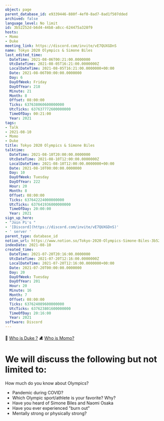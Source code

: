 ```yaml
---
object: page
parent_database_id: e9339446-880f-4ef0-8ad7-8ad1f507dded
archived: false
language_level: No limit
id: 3b52252d-b6d4-44b8-a8cc-624475a328f9
hosts:
- Momo
- Duke
meeting_link: https://discord.com/invite/vE7QUXGDnS
name: Tokyo 2020 Olympics & Simone Biles
last_edited_time:
  DateTime: 2021-08-06T00:21:00.0000000
  UtcDateTime: 2021-08-05T16:21:00.0000000Z
  LocalDateTime: 2021-08-05T16:21:00.0000000+00:00
  Date: 2021-08-06T00:00:00.0000000
  Day: 6
  DayOfWeek: Friday
  DayOfYear: 218
  Minute: 21
  Month: 8
  Offset: 08:00:00
  Ticks: 637638060600000000
  UtcTicks: 637637772600000000
  TimeOfDay: 00:21:00
  Year: 2021
tags:
- Talk
- 2021-08-10
- Momo
- Duke
title: Tokyo 2020 Olympics & Simone Biles
talktime:
  DateTime: 2021-08-10T20:00:00.0000000
  UtcDateTime: 2021-08-10T12:00:00.0000000Z
  LocalDateTime: 2021-08-10T12:00:00.0000000+00:00
  Date: 2021-08-10T00:00:00.0000000
  Day: 10
  DayOfWeek: Tuesday
  DayOfYear: 222
  Hour: 20
  Month: 8
  Offset: 08:00:00
  Ticks: 637642224000000000
  UtcTicks: 637641936000000000
  TimeOfDay: 20:00:00
  Year: 2021
sign_up_here:
- "Join Pi's "
- '[Discord](https://discord.com/invite/vE7QUXGDnS)'
- ' server '
parent_type: database_id
notion_url: https://www.notion.so/Tokyo-2020-Olympics-Simone-Biles-3b52252db6d444b8a8cc624475a328f9
indexDate: 2021-08-10
created_time:
  DateTime: 2021-07-20T20:16:00.0000000
  UtcDateTime: 2021-07-20T12:16:00.0000000Z
  LocalDateTime: 2021-07-20T12:16:00.0000000+00:00
  Date: 2021-07-20T00:00:00.0000000
  Day: 20
  DayOfWeek: Tuesday
  DayOfYear: 201
  Hour: 20
  Minute: 16
  Month: 7
  Offset: 08:00:00
  Ticks: 637624089600000000
  UtcTicks: 637623801600000000
  TimeOfDay: 20:16:00
  Year: 2021
software: Discord
---
```



👑   [Who is Duke ?](/e0958ccc596f4efea798c99507f0f16e) 
⛸️  [Who is Momo?](/23f0f26c7f1547c0b08477c0c6f1f461) 

# We will discuss the following but not limited to:
How much do you know about Olympics?
   - Pandemic during COVID?
   - Which Olympic sport/athlete is your favorite? Why?
   - Have you heard of Simone Biles and Naomi Osaka
   - Have you ever experienced "burn out"
   - Mentally strong or physically strong?





